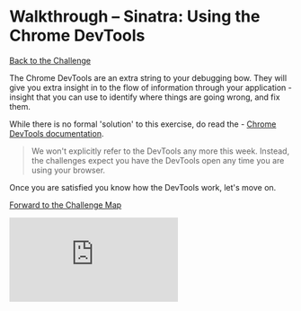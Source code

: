 # Walkthrough – Sinatra: Using the Chrome DevTools

[Back to the Challenge](../sinatra_using_the_chrome_devtools.md)

The Chrome DevTools are an extra string to your debugging bow. They will give you extra insight in to the flow of information through your application - insight that you can use to identify where things are going wrong, and fix them.

While there is no formal 'solution' to this exercise, do read the - [Chrome DevTools documentation](https://developer.chrome.com/devtools).

> We won't explicitly refer to the DevTools any more this week. Instead, the challenges expect you have the DevTools open any time you are using your browser.

Once you are satisfied you know how the DevTools work, let's move on.

[Forward to the Challenge Map](../README.md)


![Tracking pixel](https://githubanalytics.herokuapp.com/course/intro_to_the_web/walkthroughs/sinatra_using_the_chrome_devtools.md)
